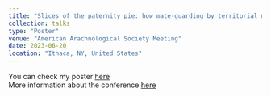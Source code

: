 ```yaml
---
title: "Slices of the paternity pie: how mate-guarding by territorial males may affect mating opportunities of sneaker males in a harvestman with alternative reproductive tactics"
collection: talks
type: "Poster"
venue: "American Arachnological Society Meeting"
date: 2023-06-20
location: "Ithaca, NY, United States"
---
```


You can check my poster [here](http://laisgrossel.github.io/files/Grossel_AAS2023.pdf)<br>
More information about the conference [here](https://www.americanarachnology.org/aas-meetings/aas-meeting-2023/)
